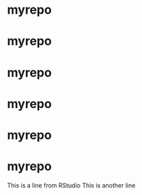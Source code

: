 # myrepo
# myrepo

# myrepo
# myrepo

# myrepo
# myrepo
This is a line from RStudio
This is another line